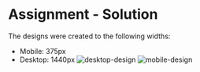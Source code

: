 # Assignment - Solution


The designs were created to the following widths:
- Mobile: 375px
- Desktop: 1440px
![desktop-design](https://user-images.githubusercontent.com/114352112/212299915-48ab0830-7cac-4d5b-82c6-ad020915fd83.jpg)
![mobile-design](https://user-images.githubusercontent.com/114352112/212299928-7c3f9ad3-eaa2-44ed-a845-1141195cf0a8.jpg)

